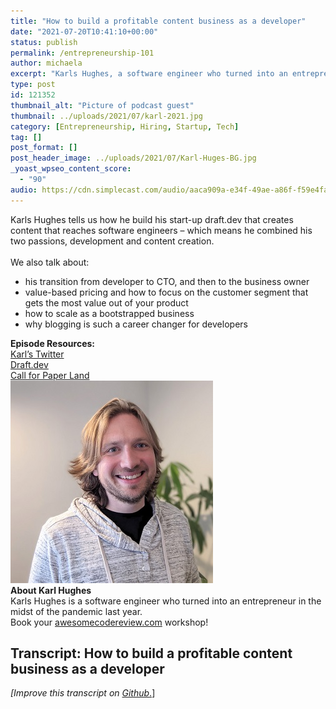 ```yaml
---
title: "How to build a profitable content business as a developer"
date: "2021-07-20T10:41:10+00:00"
status: publish
permalink: /entrepreneurship-101
author: michaela
excerpt: "Karls Hughes, a software engineer who turned into an entrepreneur, tells us all about how to start a successful business."
type: post
id: 121352
thumbnail_alt: "Picture of podcast guest"
thumbnail: ../uploads/2021/07/karl-2021.jpg
category: [Entrepreneurship, Hiring, Startup, Tech]
tag: []
post_format: []
post_header_image: ../uploads/2021/07/Karl-Huges-BG.jpg
_yoast_wpseo_content_score:
  - "90"
audio: https://cdn.simplecast.com/audio/aaca909a-e34f-49ae-a86f-f59e4fa807f0/episodes/aeb45b70-2198-4f9a-ba14-ca9eded05e19/audio/ba023e2c-ff2f-4a15-8bb9-6b073ace9b20/default_tc.mp3
---
```

<div class="episode-about">
    Karls Hughes tells us how he build his start-up draft.dev that creates content that reaches software engineers – which means he combined his two passions, development and content creation.
    <br/> <br/>We also talk about:
    <ul>
      <li>  his transition from developer to CTO, and then to the business owner</li>
      <li>  value-based pricing and how to focus on the customer segment that gets the most value out of your product</li>
      <li>  how to scale as a bootstrapped business</li>
      <li>  why blogging is such a career changer for developers</li>
    </ul>
</div>
<div class=" episode-links">
<b>Episode Resources:</b><br/>
  <a href="https://twitter.com/KarlLHughes">Karl’s Twitter</a><br/>
  <a href="https://draft.dev/">Draft.dev</a><br/>
  <a href="https://www.cfpland.com/">Call for Paper Land</a><br/>
</div>

<div class="row pt-2 align-items-center">
    <div class="col-4 guest-picture">
    <img src="../uploads/2021/07/karl-2021.jpg" alt="Karl Hughes"/>
    </div>
    <div class="col-8 guest-about">
    <b>About Karl Hughes</b><br/>
    Karls Hughes is a software engineer who turned into an entrepreneur in the midst of the pandemic last year. 
    </div>
</div>

<div class="sponsorship">
Book your <a href="https://www.michaelagreiler.com/workshops">awesomecodereview.com</a> workshop!
</div>

## Transcript: How to build a profitable content business as a developer

_\[Improve this transcript on [Github](https://github.com/mgreiler/se-unlocked/tree/master/Transcripts)_[.](https://github.com/mgreiler/se-unlocked/tree/master/Transcripts)\]
